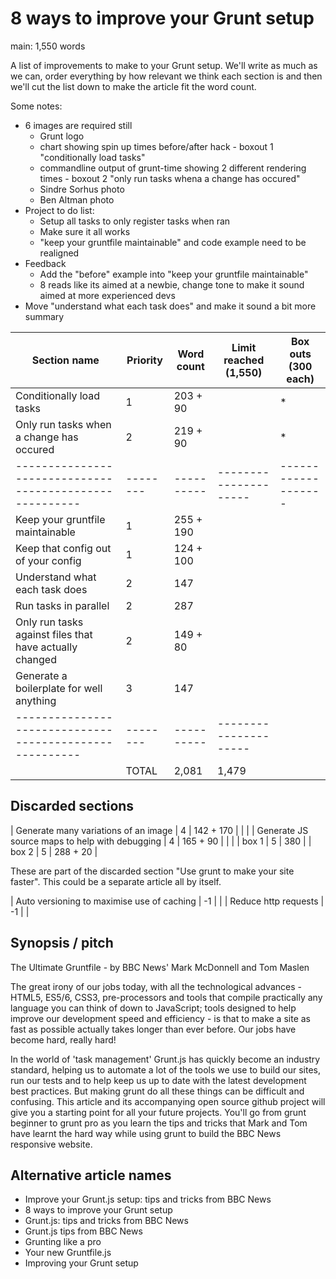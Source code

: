 # 8 ways to improve your Grunt setup

main: 1,550 words

A list of improvements to make to your Grunt setup.  We'll write as much as we can, order everything by how relevant we think each section is and then we'll cut the list down to make the article fit the word count.

Some notes:

* 6 images are required still
  * Grunt logo
  * chart showing spin up times before/after hack - boxout 1 "conditionally load tasks"
  * commandline output of grunt-time showing 2 different rendering times - boxout 2 "only run tasks whena a change has occured"
  * Sindre Sorhus photo
  * Ben Altman photo
* Project to do list:
  * Setup all tasks to only register tasks when ran
  * Make sure it all works
  * "keep your gruntfile maintainable" and code example need to be realigned
* Feedback
  * Add the "before" example into "keep your gruntfile maintainable"
  * 8 reads like its aimed at a newbie, change tone to make it sound aimed at more experienced devs
* Move "understand what each task does" and make it sound a bit more summary


| Section name                                            | Priority | Word count | Limit reached (1,550) | Box outs (300 each) |
| ------------------------------------------------------- | -------- | ---------- | --------------------- | ------------------- |
| Conditionally load tasks                                | 1        | 203 + 90   |                       | *                   |
| Only run tasks when a change has occured                | 2        | 219 + 90   |                       | *                   |
| ------------------------------------------------------- | -------- | ---------- | --------------------- | ------------------- |
| Keep your gruntfile maintainable                        | 1        | 255 + 190  |                       |                     |
| Keep that config out of your config                     | 1        | 124 + 100  |                       |                     |
| Understand what each task does                          | 2        | 147        |                       |                     |
| Run tasks in parallel                                   | 2        | 287        |                       |                     |
| Only run tasks against files that have actually changed | 2        | 149 + 80   |                       |                     |
| Generate a boilerplate for well anything                | 3        | 147        |                       |                     |
| ------------------------------------------------------- | -------- | ---------- | --------------------- |                     |
|                                                         | TOTAL    | 2,081      | 1,479                 |                     |

## Discarded sections

| Generate many variations of an image                    | 4        | 142 + 170  |                       |                     |
| Generate JS source maps to help with debugging          | 4        | 165 + 90   |                       |                     |
| box 1                                                   | 5        | 380        |
| box 2                                                   | 5        | 288 + 20   |

These are part of the discarded section "Use grunt to make your site faster".  This could be a separate article all by itself.

| Auto versioning to maximise use of caching              | -1       |            |
| Reduce http requests                                    | -1       |            |


## Synopsis / pitch

The Ultimate Gruntfile - by BBC News' Mark McDonnell and Tom Maslen

The great irony of our jobs today, with all the technological advances - HTML5, ES5/6, CSS3, pre-processors and tools that compile practically any language you can think of down to JavaScript; tools designed to help improve our development speed and efficiency - is that to make a site as fast as possible actually takes longer than ever before.  Our jobs have become hard, really hard!

In the world of 'task management' Grunt.js has quickly become an industry standard, helping us to automate a lot of the tools we use to build our sites, run our tests and to help keep us up to date with the latest development best practices. But making grunt do all these things can be difficult and confusing.  This article and its accompanying open source github project will give you a starting point for all your future projects.  You'll go from grunt beginner to grunt pro as you learn the tips and tricks that Mark and Tom have learnt the hard way while using grunt to build the BBC News responsive website.

## Alternative article names

* Improve your Grunt.js setup: tips and tricks from BBC News
* 8 ways to improve your Grunt setup
* Grunt.js: tips and tricks from BBC News
* Grunt.js tips from BBC News
* Grunting like a pro
* Your new Gruntfile.js
* Improving your Grunt setup